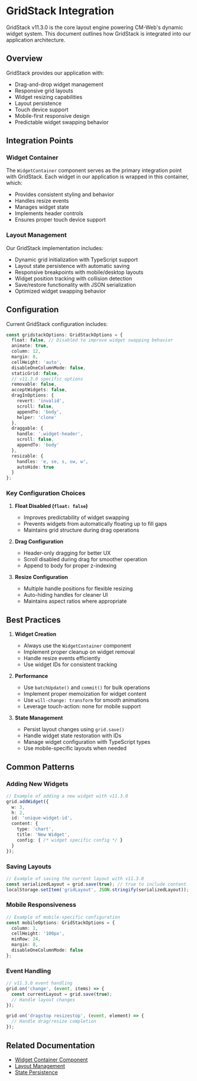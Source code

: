# GridStack Integration

GridStack v11.3.0 is the core layout engine powering CM-Web's dynamic widget system. This document outlines how GridStack is integrated into our application architecture.

## Overview

GridStack provides our application with:
- Drag-and-drop widget management
- Responsive grid layouts
- Widget resizing capabilities
- Layout persistence
- Touch device support
- Mobile-first responsive design
- Predictable widget swapping behavior

## Integration Points

### Widget Container

The `WidgetContainer` component serves as the primary integration point with GridStack. Each widget in our application is wrapped in this container, which:
- Provides consistent styling and behavior
- Handles resize events
- Manages widget state
- Implements header controls
- Ensures proper touch device support

### Layout Management

Our GridStack implementation includes:
- Dynamic grid initialization with TypeScript support
- Layout state persistence with automatic saving
- Responsive breakpoints with mobile/desktop layouts
- Widget position tracking with collision detection
- Save/restore functionality with JSON serialization
- Optimized widget swapping behavior

## Configuration

Current GridStack configuration includes:
```typescript
const gridstackOptions: GridStackOptions = {
  float: false, // Disabled to improve widget swapping behavior
  animate: true,
  column: 12,
  margin: 8,
  cellHeight: 'auto',
  disableOneColumnMode: false,
  staticGrid: false,
  // v11.3.0 specific options
  removable: false,
  acceptWidgets: false,
  dragInOptions: { 
    revert: 'invalid', 
    scroll: false, 
    appendTo: 'body', 
    helper: 'clone' 
  },
  draggable: {
    handle: '.widget-header',
    scroll: false,
    appendTo: 'body'
  },
  resizable: {
    handles: 'e, se, s, sw, w',
    autoHide: true
  }
};
```

### Key Configuration Choices

1. **Float Disabled (`float: false`)**
   - Improves predictability of widget swapping
   - Prevents widgets from automatically floating up to fill gaps
   - Maintains grid structure during drag operations

2. **Drag Configuration**
   - Header-only dragging for better UX
   - Scroll disabled during drag for smoother operation
   - Append to body for proper z-indexing

3. **Resize Configuration**
   - Multiple handle positions for flexible resizing
   - Auto-hiding handles for cleaner UI
   - Maintains aspect ratios where appropriate

## Best Practices

1. **Widget Creation**
   - Always use the `WidgetContainer` component
   - Implement proper cleanup on widget removal
   - Handle resize events efficiently
   - Use widget IDs for consistent tracking

2. **Performance**
   - Use `batchUpdate()` and `commit()` for bulk operations
   - Implement proper memoization for widget content
   - Use `will-change: transform` for smooth animations
   - Leverage touch-action: none for mobile support

3. **State Management**
   - Persist layout changes using `grid.save()`
   - Handle widget state restoration with IDs
   - Manage widget configuration with TypeScript types
   - Use mobile-specific layouts when needed

## Common Patterns

### Adding New Widgets
```typescript
// Example of adding a new widget with v11.3.0
grid.addWidget({
  w: 3,
  h: 2,
  id: 'unique-widget-id',
  content: {
    type: 'chart',
    title: 'New Widget',
    config: { /* widget specific config */ }
  }
});
```

### Saving Layouts
```typescript
// Example of saving the current layout with v11.3.0
const serializedLayout = grid.save(true); // true to include content
localStorage.setItem('gridLayout', JSON.stringify(serializedLayout));
```

### Mobile Responsiveness
```typescript
// Example of mobile-specific configuration
const mobileOptions: GridStackOptions = {
  column: 1,
  cellHeight: '100px',
  minRow: 24,
  margin: 8,
  disableOneColumnMode: false
};
```

### Event Handling
```typescript
// v11.3.0 event handling
grid.on('change', (event, items) => {
  const currentLayout = grid.save(true);
  // Handle layout changes
});

grid.on('dragstop resizestop', (event, element) => {
  // Handle drag/resize completion
});
```

## Related Documentation
- [Widget Container Component](../components/ui/widget-container.md)
- [Layout Management](../architecture/layout-management.md)
- [State Persistence](../architecture/state-management.md) 